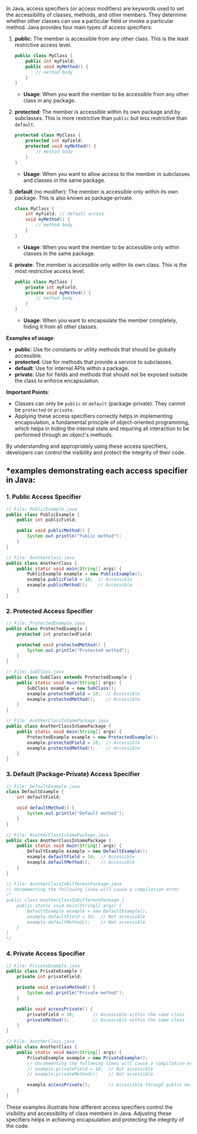 In Java, access specifiers (or access modifiers) are keywords used to set the accessibility of classes, methods, and other members. They determine whether other classes can use a particular field or invoke a particular method. Java provides four main types of access specifiers:

1. **public**: The member is accessible from any other class. This is the least restrictive access level.
   ```java
   public class MyClass {
       public int myField;
       public void myMethod() {
           // method body
       }
   }
   ```
    - **Usage**: When you want the member to be accessible from any other class in any package.

2. **protected**: The member is accessible within its own package and by subclasses. This is more restrictive than `public` but less restrictive than `default`.
   ```java
   protected class MyClass {
       protected int myField;
       protected void myMethod() {
           // method body
       }
   }
   ```
    - **Usage**: When you want to allow access to the member in subclasses and classes in the same package.

3. **default** (no modifier): The member is accessible only within its own package. This is also known as package-private.
   ```java
   class MyClass {
       int myField; // default access
       void myMethod() {
           // method body
       }
   }
   ```
    - **Usage**: When you want the member to be accessible only within classes in the same package.

4. **private**: The member is accessible only within its own class. This is the most restrictive access level.
   ```java
   public class MyClass {
       private int myField;
       private void myMethod() {
           // method body
       }
   }
   ```
    - **Usage**: When you want to encapsulate the member completely, hiding it from all other classes.

**Examples of usage**:
- **public**: Use for constants or utility methods that should be globally accessible.
- **protected**: Use for methods that provide a service to subclasses.
- **default**: Use for internal APIs within a package.
- **private**: Use for fields and methods that should not be exposed outside the class to enforce encapsulation.

**Important Points**:
- Classes can only be `public` or `default` (package-private). They cannot be `protected` or `private`.
- Applying these access specifiers correctly helps in implementing encapsulation, a fundamental principle of object-oriented programming, which helps in hiding the internal state and requiring all interaction to be performed through an object's methods.

By understanding and appropriately using these access specifiers, developers can control the visibility and protect the integrity of their code.


## *examples demonstrating each access specifier in Java:

### 1. Public Access Specifier
```java
// File: PublicExample.java
public class PublicExample {
    public int publicField;

    public void publicMethod() {
        System.out.println("Public method");
    }
}

// File: AnotherClass.java
public class AnotherClass {
    public static void main(String[] args) {
        PublicExample example = new PublicExample();
        example.publicField = 10;  // Accessible
        example.publicMethod();    // Accessible
    }
}
```

### 2. Protected Access Specifier
```java
// File: ProtectedExample.java
public class ProtectedExample {
    protected int protectedField;

    protected void protectedMethod() {
        System.out.println("Protected method");
    }
}

// File: SubClass.java
public class SubClass extends ProtectedExample {
    public static void main(String[] args) {
        SubClass example = new SubClass();
        example.protectedField = 10;  // Accessible
        example.protectedMethod();    // Accessible
    }
}

// File: AnotherClassInSamePackage.java
public class AnotherClassInSamePackage {
    public static void main(String[] args) {
        ProtectedExample example = new ProtectedExample();
        example.protectedField = 10;  // Accessible
        example.protectedMethod();    // Accessible
    }
}
```

### 3. Default (Package-Private) Access Specifier
```java
// File: DefaultExample.java
class DefaultExample {
    int defaultField;

    void defaultMethod() {
        System.out.println("Default method");
    }
}

// File: AnotherClassInSamePackage.java
public class AnotherClassInSamePackage {
    public static void main(String[] args) {
        DefaultExample example = new DefaultExample();
        example.defaultField = 10;  // Accessible
        example.defaultMethod();    // Accessible
    }
}

// File: AnotherClassInDifferentPackage.java
// Uncommenting the following lines will cause a compilation error
/*
public class AnotherClassInDifferentPackage {
    public static void main(String[] args) {
        DefaultExample example = new DefaultExample();
        example.defaultField = 10;  // Not accessible
        example.defaultMethod();    // Not accessible
    }
}
*/
```

### 4. Private Access Specifier
```java
// File: PrivateExample.java
public class PrivateExample {
    private int privateField;

    private void privateMethod() {
        System.out.println("Private method");
    }

    public void accessPrivate() {
        privateField = 10;       // Accessible within the same class
        privateMethod();         // Accessible within the same class
    }
}

// File: AnotherClass.java
public class AnotherClass {
    public static void main(String[] args) {
        PrivateExample example = new PrivateExample();
        // Uncommenting the following lines will cause a compilation error
        // example.privateField = 10;  // Not accessible
        // example.privateMethod();    // Not accessible

        example.accessPrivate();       // Accessible through public method
    }
}
```

These examples illustrate how different access specifiers control the visibility and accessibility of class members in Java. Adjusting these specifiers helps in achieving encapsulation and protecting the integrity of the code.